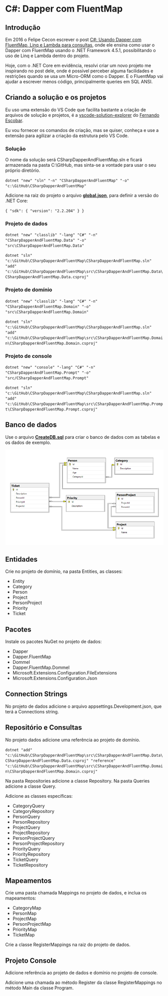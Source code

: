 # C#: Dapper com FluentMap

## Introdução

Em 2016 o Felipe Cecon escrever o post [C#: Usando Dapper com FluentMap, Linq e Lambda para consultas](https://medium.com/filipececcon/c-usando-dapper-com-fluentmap-linq-e-lambda-para-consultas-6f3131bff244), onde ele ensina como usar o Dapper com FluentMap usando o .NET Framework 4.5.1, possibilitando o uso de Linq e Lambda dentro do projeto.

Hoje, com o .NET Core em evidência, resolvi criar um novo projeto me inspirando no post dele, onde é possível perceber alguma facilidades e restrições quando se usa um Micro-ORM como o Dapper. E o FluentMap vai ajudar a escrever menos código, principalmente queries em SQL ANSI.

## Criando a solução e os projetos

Eu uso uma extensão do VS Code que facilita bastante a criação de arquivos de solução e projetos, é a [vscode-solution-explorer](https://marketplace.visualstudio.com/items?itemName=fernandoescolar.vscode-solution-explorer) do [Fernando Escobar](https://github.com/fernandoescolar).

Eu vou fornecer os comandos de criação, mas se quiser, conheça e use a extensão para agilizar a criação da estrutura pelo VS Code.

### Solução

O nome da solução será CSharpDapperAndFluentMap.sln e ficará armazenada na pasta C:\GitHub, mas sinta-se a vontade para usar o seu próprio diretório.

`dotnet "new" "sln" "-n" "CSharpDapperAndFluentMap" "-o" "c:\GitHub\CSharpDapperAndFluentMap"`

Adicione na raiz do projeto o arquivo **[global.json](global.json)**, para definir a versão do .NET Core:

`{
  "sdk": {
    "version": "2.2.204"
  }
}`

### Projeto de dados

`dotnet "new" "classlib" "-lang" "C#" "-n" "CSharpDapperAndFluentMap.Data" "-o" "src\CSharpDapperAndFluentMap.Data"`

`dotnet "sln" "c:\GitHub\CSharpDapperAndFluentMap\CSharpDapperAndFluentMap.sln" "add" "c:\GitHub\CSharpDapperAndFluentMap\src\CSharpDapperAndFluentMap.Data\CSharpDapperAndFluentMap.Data.csproj"`

### Projeto de domínio

`dotnet "new" "classlib" "-lang" "C#" "-n" "CSharpDapperAndFluentMap.Domain" "-o" "src\CSharpDapperAndFluentMap.Domain"`

`dotnet "sln" "c:\GitHub\CSharpDapperAndFluentMap\CSharpDapperAndFluentMap.sln" "add" "c:\GitHub\CSharpDapperAndFluentMap\src\CSharpDapperAndFluentMap.Domain\CSharpDapperAndFluentMap.Domain.csproj"`

### Projeto de console

`dotnet "new" "console" "-lang" "C#" "-n" "CSharpDapperAndFluentMap.Prompt" "-o" "src/CSharpDapperAndFluentMap.Prompt"`

`dotnet "sln" "c:\GitHub\CSharpDapperAndFluentMap\CSharpDapperAndFluentMap.sln" "add" "c:\GitHub\CSharpDapperAndFluentMap\src\CSharpDapperAndFluentMap.Prompt\CSharpDapperAndFluentMap.Prompt.csproj"`

## Banco de dados

Use o arquivo **[CreateDB.sql](/sql/CreateDB.sql)** para criar o banco de dados com as tabelas e os dados de exemplo.

![Diagram](/sql/DapperDiagram.PNG)

## Entidades

Crie no projeto de domínio, na pasta Entities, as classes:

- Entity
- Category
- Person
- Project
- PersonProject
- Priority
- Ticket

## Pacotes

Instale os pacotes NuGet no projeto de dados:

- Dapper
- Dapper.FluentMap
- Dommel
- Dapper.FluentMap.Dommel
- Microsoft.Extensions.Configuration.FileExtensions
- Microsoft.Extensions.Configuration.Json

## Connection Strings

No projeto de dados adicione o arquivo appsettings.Development.json, que terá a Connections string.

## Repositório e Consultas

No projeto dados adicione uma referência ao projeto de domínio.

`dotnet "add" "c:\GitHub\CSharpDapperAndFluentMap\src\CSharpDapperAndFluentMap.Data\CSharpDapperAndFluentMap.Data.csproj" "reference" "c:\GitHub\CSharpDapperAndFluentMap\src\CSharpDapperAndFluentMap.Domain\CSharpDapperAndFluentMap.Domain.csproj"`

Na pasta Repositories adicione a classe Repository.
Na pasta Queries adicione a classe Query.

Adicione as classes específicas:

- CategoryQuery
- CategoryRepository
- PersonQuery
- PersonRepository
- ProjectQuery
- ProjectRepository
- PersonProjectQuery
- PersonProjectRepository
- PriorityQuery
- PriorityRepository
- TicketQuery
- TicketRepository

## Mapeamentos

Crie uma pasta chamada Mappings no projeto de dados, e inclua os mapeamentos:

- CategoryMap
- PersonMap
- ProjectMap
- PersonProjectMap
- PriorityMap
- TicketMap

Crie a classe RegisterMappings na raiz do projeto de dados.

## Projeto Console

Adicione referência ao projeto de dados e domínio no projeto de console.

Adicione uma chamada ao método Register da classe RegisterMappings no método Main da classe Program.